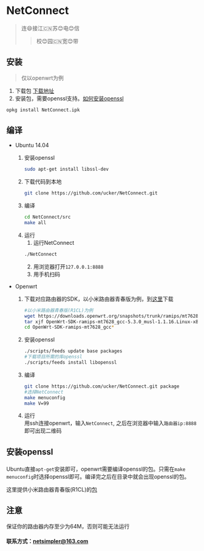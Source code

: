 # NetConnect
>连:smile:接江:cn:苏:blush:电:blush:信
>>校:blush:园:cn:宽:blush:带
## 安装
>仅以openwrt为例

1. 下载包 [下载地址](http://104.143.38.103/NetConnect.ipk)
2. 安装包，需要openssl支持。[如何安装openssl](#install_openssl)  
```bash
opkg install NetConnect.ipk
```

## 编译
* Ubuntu 14.04
    1. 安装openssl  
        ```bash
        sudo apt-get install libssl-dev
        ```
    2. 下载代码到本地  
        ```bash
        git clone https://github.com/ucker/NetConnect.git
        ```
    3. 编译  
        ```bash
        cd NetConnect/src
        make all
        ```
    4. 运行
        1. 运行NetConnect  
        ```bash
        ./NetConnect
        ```
        2. 用浏览器打开`127.0.0.1:8888`
        3. 用手机扫码

* Openwrt
    1. 下载对应路由器的SDK，以小米路由器青春版为例，到[这里](https://downloads.openwrt.org/snapshots/trunk/ramips/mt7628/)下载  
        ```bash
        #以小米路由器青春版(R1CL)为例
        wget https://downloads.openwrt.org/snapshots/trunk/ramips/mt7628/OpenWrt-SDK-ramips-mt7628_gcc-5.3.0_musl-1.1.16.Linux-x86_64.tar.bz2
        tar xjf OpenWrt-SDK-ramips-mt7628_gcc-5.3.0_musl-1.1.16.Linux-x86_64.tar.bz2
        cd OpenWrt-SDK-ramips-mt7628_gcc*
        ```
    2. 安装openssl      
        ```bash
        ./scripts/feeds update base packages
        #下载项目所需的库openssl
        ./scripts/feeds install libopenssl
        ```
    3. 编译  
        ```bash
        git clone https://github.com/ucker/NetConnect.git package
        #选择NetConnect
        make menuconfig
        make V=99
        ```
    4. 运行  
        用ssh连接openwrt，输入`NetConnect`, 之后在浏览器中输入`路由器ip:8888`即可出现二维码

## <p id="install_openssl">安装openssl</p>

Ubuntu直接`apt-get`安装即可，openwrt需要编译openssl的包。只需在`make menuconfig`时选择openssl即可。编译完之后在目录中就会出现openssl的包。

这里提供小米路由器青春版(R1CL)的[包](http://104.143.38.103/openssl.ipk)

## 注意
保证你的路由器内存至少为64M，否则可能无法运行
    
#### **联系方式：netsimpler@163.com**
